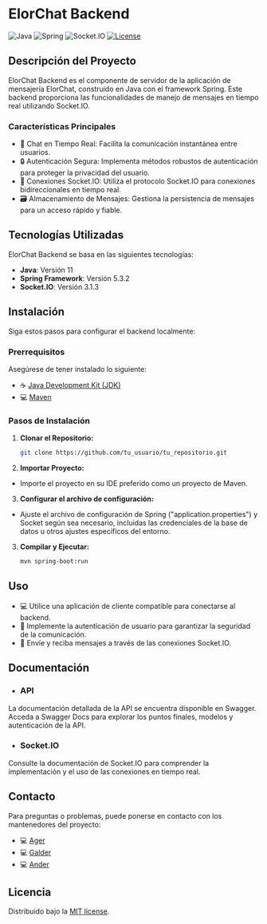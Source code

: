 # ElorChat Backend

![Java](https://img.shields.io/badge/java-%23ED8B00.svg?style=for-the-badge&logo=java&logoColor=white)
![Spring](https://img.shields.io/badge/spring-%236DB33F.svg?style=for-the-badge&logo=spring&logoColor=white)
![Socket.IO](https://img.shields.io/badge/socket.io-%230E83CD.svg?style=for-the-badge&logo=socket.io&logoColor=white)
[![License](https://img.shields.io/github/license/Ileriayo/markdown-badges?style=for-the-badge)](https://opensource.org/licenses/MIT)

## Descripción del Proyecto
ElorChat Backend es el componente de servidor de la aplicación de mensajería ElorChat, construido en Java con el framework Spring. Este backend proporciona las funcionalidades de manejo de mensajes en tiempo real utilizando Socket.IO.

### Características Principales
- :speech_balloon: Chat en Tiempo Real: Facilita la comunicación instantánea entre usuarios.
- :lock: Autenticación Segura: Implementa métodos robustos de autenticación para proteger la privacidad del usuario.
- :electric_plug: Conexiones Socket.IO: Utiliza el protocolo Socket.IO para conexiones bidireccionales en tiempo real.
- :card_file_box: Almacenamiento de Mensajes: Gestiona la persistencia de mensajes para un acceso rápido y fiable.

## Tecnologías Utilizadas
ElorChat Backend se basa en las siguientes tecnologías:
- **Java**: Versión 11
- **Spring Framework**: Versión 5.3.2
- **Socket.IO**: Versión 3.1.3

## Instalación
Siga estos pasos para configurar el backend localmente:

### Prerrequisitos
Asegúrese de tener instalado lo siguiente:
- :coffee: [Java Development Kit (JDK)](https://www.oracle.com/java/technologies/javase-jdk11-downloads.html)
- :computer: [Maven](https://maven.apache.org/download.cgi)

### Pasos de Instalación

1. **Clonar el Repositorio:**
   ```bash
   git clone https://github.com/tu_usuario/tu_repositorio.git
2. **Importar Proyecto:**
- Importe el proyecto en su IDE preferido como un proyecto de Maven.
3. **Configurar el archivo de configuración:**
- Ajuste el archivo de configuración de Spring ("application.properties") y Socket según sea necesario, incluidas las credenciales de la base de datos u otros ajustes específicos del entorno.
3. **Compilar y Ejecutar:**
   ```bash
   mvn spring-boot:run

## Uso
- :computer: Utilice una aplicación de cliente compatible para conectarse al backend.
- :key: Implemente la autenticación de usuario para garantizar la seguridad de la comunicación.
- :speech_balloon: Envíe y reciba mensajes a través de las conexiones Socket.IO.

## Documentación
- ### API
La documentación detallada de la API se encuentra disponible en Swagger. Acceda a Swagger Docs para explorar los puntos finales, modelos y autenticación de la API.
- ### Socket.IO
Consulte la documentación de Socket.IO para comprender la implementación y el uso de las conexiones en tiempo real.

## Contacto
Para preguntas o problemas, puede ponerse en contacto con los mantenedores del proyecto:
- :computer: [Ager](mailto:)
- :computer: [Galder](mailto:)
- :computer: [Ander](mailto:ander.lopezdevallejohi@elorrieta-errekamari.com)

## Licencia
Distribuido bajo la [MIT license](https://opensource.org/licenses/MIT).

